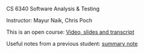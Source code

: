 CS 6340 Software Analysis & Testing

Instructor: Mayur Naik, Chris Poch

This is an open course: [Video, slides and transcript](http://rightingcode.org/lessons.html)

Useful notes from a previous student: [summary note](https://one2bla.me/cs6340/introduction.html)


